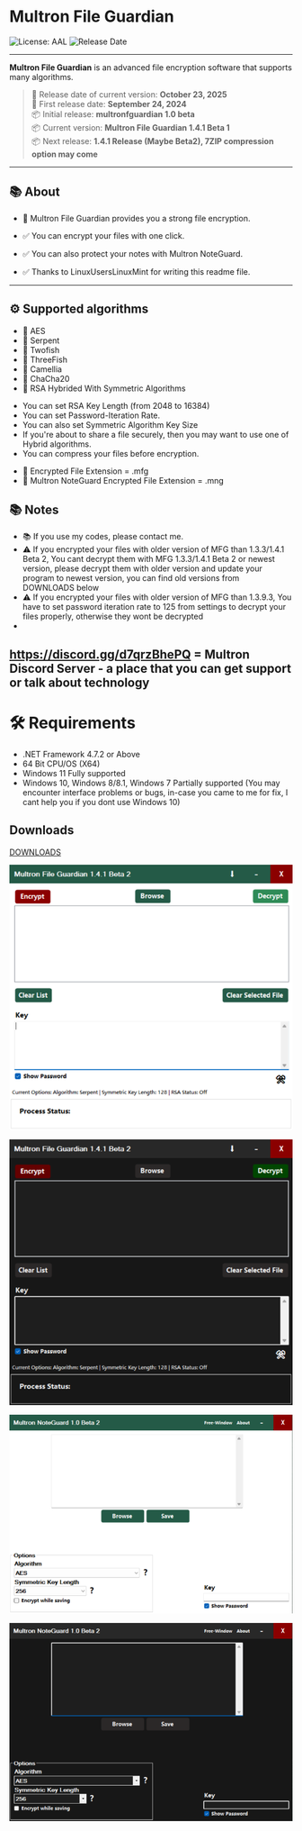 # Multron File Guardian

![License: AAL](https://img.shields.io/badge/License-AAL-black.svg)
![Release Date](https://img.shields.io/badge/Release%20Date-2025--10--23-seagreen)

---

**Multron File Guardian** is an advanced file encryption software that supports many algorithms.
> 📅 Release date of current version: **October 23, 2025**   
> 📅 First release date: **September 24, 2024**   
> 📦 Initial release: **multronfguardian 1.0 beta**   
> 📦 Current version: **Multron File Guardian 1.4.1 Beta 1**   
> 📦 Next release: **1.4.1 Release (Maybe Beta2), 7ZIP compression option may come**

---

## 📚 About
 
- 🔐 Multron File Guardian provides you a strong file encryption.
- ✅ You can encrypt your files with one click.
- ✅ You can also protect your notes with Multron NoteGuard.

- ✅ Thanks to LinuxUsersLinuxMint for writing this readme file.

---

## ⚙️ Supported algorithms

- 🔐 AES
- 🔐 Serpent
- 🔐 Twofish
- 🔐 ThreeFish
- 🔐 Camellia
- 🔐 ChaCha20
- 🔐 RSA Hybrided With Symmetric Algorithms

* You can set RSA Key Length (from 2048 to 16384)
* You can set Password-Iteration Rate.
* You can also set Symmetric Algorithm Key Size
* If you're about to share a file securely, then you may want to use one of Hybrid algorithms.
* You can compress your files before encryption.
- 🔐 Encrypted File Extension = .mfg
- 🔐 Multron NoteGuard Encrypted File Extension = .mng
## 📚 Notes

- 📚 If you use my codes, please contact me.
- ⚠️ If you encrypted your files with older version of MFG than 1.3.3/1.4.1 Beta 2, You cant decrypt them with MFG 1.3.3/1.4.1 Beta 2 or newest version, please decrypt them with older version and update your program to newest version, you can find old versions from DOWNLOADS below
- ⚠️ If you encrypted your files with older version of MFG than 1.3.9.3, You have to set password iteration rate to 125 from settings to decrypt your files properly, otherwise they wont be decrypted
- 
##  https://discord.gg/d7qrzBhePQ  =   Multron Discord Server - a place that you can get support or talk about technology


# 🛠️ Requirements
- .NET Framework 4.7.2 or Above
- 64 Bit CPU/OS (X64)
- Windows 11 Fully supported
- Windows 10, Windows 8/8.1, Windows 7 Partially supported (You may encounter interface problems or bugs, in-case you came to me for fix, I cant help you if you dont use Windows 10)


## Downloads

[DOWNLOADS](https://github.com/drwellss/MultronFguardian/releases)

![alt text](https://github.com/drwellss/MultronFguardian/blob/mfguard141b2/mfguard.png?raw=true)

![alt text](https://github.com/drwellss/MultronFguardian/blob/mfguard141b2/mfgdark.png?raw=true)



![alt text](https://github.com/drwellss/MultronFguardian/blob/mfguard141b2/mnguard.png?raw=true)

![alt text](https://github.com/drwellss/MultronFguardian/blob/mfguard141b2/mngdark.png?raw=true)
